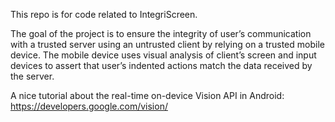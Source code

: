 This repo is for code related to IntegriScreen.

The goal of the project is to ensure the integrity of user’s communication with a trusted server
using an untrusted client by relying on a trusted mobile device.
The mobile device uses visual analysis of client’s screen and input devices to assert that user’s
indented actions match the data received by the server.

A nice tutorial about the real-time on-device Vision API in Android: https://developers.google.com/vision/